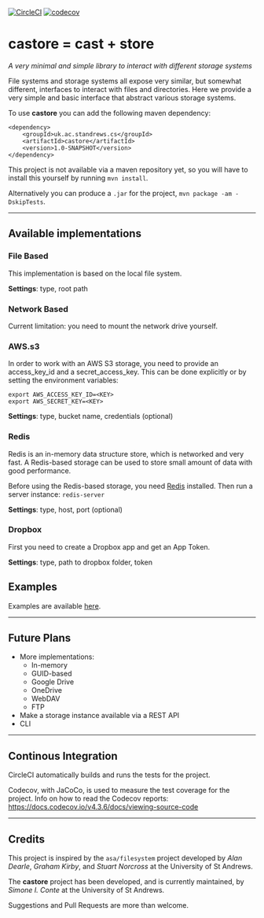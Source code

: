 [![CircleCI](https://circleci.com/gh/stacs-srg/castore.svg?style=svg&circle-token=619302303a40d36f6e718006d26a804711dcbc91)](https://circleci.com/gh/stacs-srg/castore) [![codecov](https://codecov.io/gh/stacs-srg/castore/branch/master/graph/badge.svg?token=cvFOJtw4wS)](https://codecov.io/gh/stacs-srg/castore)


# castore = cast + store
*A very minimal and simple library to interact with different storage systems*

File systems and storage systems all expose very similar, but somewhat different, interfaces to interact with files and directories.
Here we provide a very simple and basic interface that abstract various storage systems.

To use **castore** you can add the following maven dependency:

```
<dependency>
    <groupId>uk.ac.standrews.cs</groupId>
    <artifactId>castore</artifactId>
    <version>1.0-SNAPSHOT</version>
</dependency>
```

This project is not available via a maven repository yet, so you will have to install this yourself by running `mvn install`.

Alternatively you can produce a `.jar` for the project, `mvn package -am -DskipTests`.

---

## Available implementations

### File Based

This implementation is based on the local file system.

**Settings**: type, root path


### Network Based

Current limitation: you need to mount the network drive yourself.


### AWS.s3

In order to work with an AWS S3 storage, you need to provide an access_key_id and a secret_access_key.
This can be done explicitly or by setting the environment variables:
```
export AWS_ACCESS_KEY_ID=<KEY>
export AWS_SECRET_KEY=<KEY>
```

**Settings**: type, bucket name, credentials (optional)


### Redis

Redis is an in-memory data structure store, which is networked and very fast.
A Redis-based storage can be used to store small amount of data with good performance.

Before using the Redis-based storage, you need [Redis](https://redis.io) installed. Then run a server instance: `redis-server`

**Settings**: type, host, port (optional)


### Dropbox

First you need to create a Dropbox app and get an App Token.

**Settings**: type, path to dropbox folder, token


## Examples

Examples are available [here](src/main/java/uk/ac/standrews/cs/storage/examples).

---

## Future Plans

- More implementations:
    - In-memory
    - GUID-based
    - Google Drive
    - OneDrive
    - WebDAV
    - FTP
- Make a storage instance available via a REST API
- CLI

---

## Continous Integration

CircleCI automatically builds and runs the tests for the project.

Codecov, with JaCoCo, is used to measure the test coverage for the project. Info on how to read the Codecov reports: https://docs.codecov.io/v4.3.6/docs/viewing-source-code

---

## Credits

This project is inspired by the `asa/filesystem` project developed by *Alan Dearle*, *Graham Kirby*, and *Stuart Norcross* at the University of St Andrews.

The **castore** project has been developed, and is currently maintained, by *Simone I. Conte* at the University of St Andrews.

Suggestions and Pull Requests are more than welcome.

